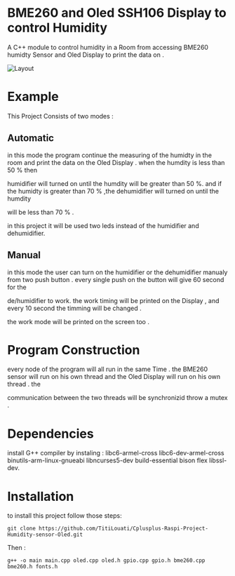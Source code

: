 # BME260 and Oled SSH106 Display to control Humidity 

A C++ module to control humidity in a Room from accessing BME260 humidty Sensor and Oled Display to print the data on . 

![Layout](https://github.com/TitiLouati/Cplusplus-Raspi-Project-Humidity-sensor-Oled/blob/main/Humidity-Sensor-OledDisplay/BME260Oled.jpeg)

# Example 

This Project Consists of two modes : 

## Automatic 

in this mode the program continue the measuring of the humidty in the room and print the data on  the Oled Display . when the humdity is less than 50 % then 

humidifier  will turned on until the humdity will be greater than 50 %. and if the humidty is greater than 70 % ,the dehumidifier will turned on until the humdity 

will be less than 70 % . 

in this project it will be used two leds instead of the humidifier and dehumidifier. 

## Manual 

in this mode the user can turn on the humidifier or the dehumidifier manualy from two push button . every single push on the button will give 60 second for the 

de/humidifier to work. the work timing will be printed on the Display , and every 10 second the  timming will be changed . 

the work mode will be printed on the screen too . 

# Program Construction

every node of the program will all run in the same Time . the BME260 sensor will run on his own thread and the Oled Display will run  on his own thread . the 

communication between the two threads will be synchronizid throw a mutex . 

# Dependencies

install G++ compiler by instaling : libc6-armel-cross libc6-dev-armel-cross binutils-arm-linux-gnueabi libncurses5-dev build-essential bison flex libssl-dev. 

# Installation 

to install this project follow those steps: 


```
git clone https://github.com/TitiLouati/Cplusplus-Raspi-Project-Humidity-sensor-Oled.git

```
Then : 


```
g++ -o main main.cpp oled.cpp oled.h gpio.cpp gpio.h bme260.cpp bme260.h fonts.h

```
